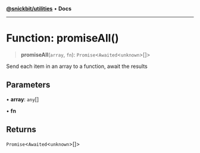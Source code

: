 [**@snickbit/utilities**](../README.md) • **Docs**

***

# Function: promiseAll()

> **promiseAll**(`array`, `fn`): `Promise`\<`Awaited`\<`unknown`\>[]\>

Send each item in an array to a function, await the results

## Parameters

• **array**: `any`[]

• **fn**

## Returns

`Promise`\<`Awaited`\<`unknown`\>[]\>
